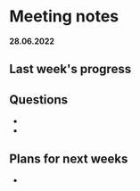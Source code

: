 # Meeting notes
**28.06.2022**
## Last week's progress


## Questions
- 
- 

## Plans for next weeks
-